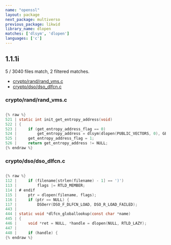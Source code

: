 ```yaml
---
name: "openssl"
layout: package
next_package: multiverso
previous_package: likwid
library_name: dlopen
matches: ['dlsym', 'dlopen']
languages: ['c']
---
```

## 1.1.1i
5 / 3040 files match, 2 filtered matches.

 - [crypto/rand/rand_vms.c](#cryptorandrand_vmsc)
 - [crypto/dso/dso_dlfcn.c](#cryptodsodso_dlfcnc)

### crypto/rand/rand_vms.c

```c

{% raw %}
521 | static int init_get_entropy_address(void)
522 | {
523 |     if (get_entropy_address_flag == 0)
524 |         get_entropy_address = dlsym(dlopen(PUBLIC_VECTORS, 0), GET_ENTROPY);
525 |     get_entropy_address_flag = 1;
526 |     return get_entropy_address != NULL;
{% endraw %}

```
### crypto/dso/dso_dlfcn.c

```c

{% raw %}
112 |     if (filename[strlen(filename) - 1] == ')')
113 |         flags |= RTLD_MEMBER;
114 | # endif
115 |     ptr = dlopen(filename, flags);
116 |     if (ptr == NULL) {
117 |         DSOerr(DSO_F_DLFCN_LOAD, DSO_R_LOAD_FAILED);
443 | 
444 | static void *dlfcn_globallookup(const char *name)
445 | {
446 |     void *ret = NULL, *handle = dlopen(NULL, RTLD_LAZY);
447 | 
448 |     if (handle) {
{% endraw %}

```